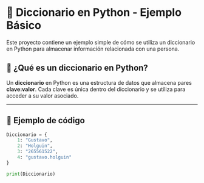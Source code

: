 # 📘 Diccionario en Python - Ejemplo Básico

Este proyecto contiene un ejemplo simple de cómo se utiliza un diccionario en Python para almacenar información relacionada con una persona.

## 🧠 ¿Qué es un diccionario en Python?

Un **diccionario** en Python es una estructura de datos que almacena pares **clave:valor**. Cada clave es única dentro del diccionario y se utiliza para acceder a su valor asociado.

---

## 📌 Ejemplo de código

```python
Diccionario = {
    1: "Gustavo",
    2: "Holguin",
    3: "265561522",
    4: "gustavo.holguin"
}

print(Diccionario)